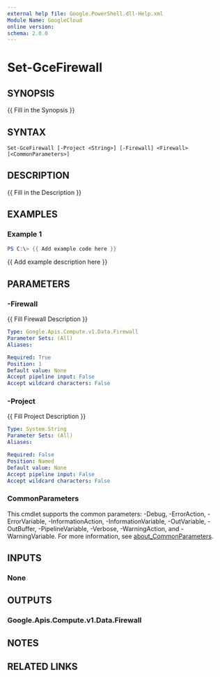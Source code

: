 ```yaml
---
external help file: Google.PowerShell.dll-Help.xml
Module Name: GoogleCloud
online version:
schema: 2.0.0
---
```


# Set-GceFirewall

## SYNOPSIS
{{ Fill in the Synopsis }}

## SYNTAX

```
Set-GceFirewall [-Project <String>] [-Firewall] <Firewall> [<CommonParameters>]
```

## DESCRIPTION
{{ Fill in the Description }}

## EXAMPLES

### Example 1
```powershell
PS C:\> {{ Add example code here }}
```

{{ Add example description here }}

## PARAMETERS

### -Firewall
{{ Fill Firewall Description }}

```yaml
Type: Google.Apis.Compute.v1.Data.Firewall
Parameter Sets: (All)
Aliases:

Required: True
Position: 1
Default value: None
Accept pipeline input: False
Accept wildcard characters: False
```

### -Project
{{ Fill Project Description }}

```yaml
Type: System.String
Parameter Sets: (All)
Aliases:

Required: False
Position: Named
Default value: None
Accept pipeline input: False
Accept wildcard characters: False
```

### CommonParameters
This cmdlet supports the common parameters: -Debug, -ErrorAction, -ErrorVariable, -InformationAction, -InformationVariable, -OutVariable, -OutBuffer, -PipelineVariable, -Verbose, -WarningAction, and -WarningVariable. For more information, see [about_CommonParameters](http://go.microsoft.com/fwlink/?LinkID=113216).

## INPUTS

### None

## OUTPUTS

### Google.Apis.Compute.v1.Data.Firewall

## NOTES

## RELATED LINKS
